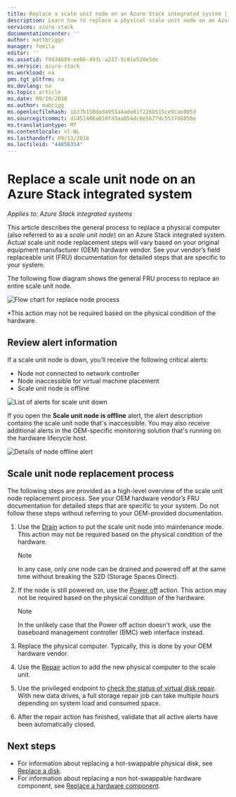 ```yaml
---
title: Replace a scale unit node on an Azure Stack integrated system | Microsoft Docs
description: Learn how to replace a physical scale unit node on an Azure Stack integrated system.
services: azure-stack
documentationcenter: ''
author: mattbriggs
manager: femila
editor: ''
ms.assetid: f9434689-ee66-493c-a237-5c81e528e5de
ms.service: azure-stack
ms.workload: na
pms.tgt_pltfrm: na
ms.devlang: na
ms.topic: article
ms.date: 09/10/2018
ms.author: mabrigg
ms.openlocfilehash: 1b37b150dad4951a4ade81f226b515ce9cae9053
ms.sourcegitcommit: d1451406a010fd3aa854dc8e5b77dc5537d8050e
ms.translationtype: MT
ms.contentlocale: nl-NL
ms.lasthandoff: 09/13/2018
ms.locfileid: "44856314"
---
```

# <a name="replace-a-scale-unit-node-on-an-azure-stack-integrated-system"></a>Replace a scale unit node on an Azure Stack integrated system

*Applies to: Azure Stack integrated systems*

This article describes the general process to replace a physical computer (also referred to as a *scale unit node*) on an Azure Stack integrated system. Actual scale unit node replacement steps will vary based on your original equipment manufacturer (OEM) hardware vendor. See your vendor’s field replaceable unit (FRU) documentation for detailed steps that are specific to your system.

The following flow diagram shows the general FRU process to replace an entire scale unit node.

![Flow chart for replace node process](media/azure-stack-replace-node/replacenodeflow.png)

*This action may not be required based on the physical condition of the hardware.

## <a name="review-alert-information"></a>Review alert information

If a scale unit node is down, you’ll receive the following critical alerts:

- Node not connected to network controller
- Node inaccessible for virtual machine placement
- Scale unit node is offline

![List of alerts for scale unit down](media/azure-stack-replace-node/nodedownalerts.png)

If you open the **Scale unit node is offline** alert, the alert description contains the scale unit node that's inaccessible. You may also receive additional alerts in the OEM-specific monitoring solution that's running on the hardware lifecycle host.

![Details of node offline alert](media/azure-stack-replace-node/nodeoffline.png)

## <a name="scale-unit-node-replacement-process"></a>Scale unit node replacement process

The following steps are provided as a high-level overview of the scale unit node replacement process. See your OEM hardware vendor’s FRU documentation for detailed steps that are specific to your system. Do not follow these steps without referring to your OEM-provided documentation.

1. Use the [Drain](azure-stack-node-actions.md#scale-unit-node-actions) action to put the scale unit node into maintenance mode. This action may not be required based on the physical condition of the hardware.

   > [!NOTE]
   > In any case, only one node can be drained and powered off at the same time without breaking the S2D (Storage Spaces Direct).

2. If the node is still powered on, use the [Power off](azure-stack-node-actions.md#scale-unit-node-actions) action. This action may not be required based on the physical condition of the hardware.
 
   > [!NOTE]
   > In the unlikely case that the Power off action doesn't work, use the baseboard management controller (BMC) web interface instead.

1. Replace the physical computer. Typically, this is done by your OEM hardware vendor.
2. Use the [Repair](azure-stack-node-actions.md#scale-unit-node-actions) action to add the new physical computer to the scale unit.
3. Use the privileged endpoint to [check the status of virtual disk repair](azure-stack-replace-disk.md#check-the-status-of-virtual-disk-repair). With new data drives, a full storage repair job can take multiple hours depending on system load and consumed space.
4. After the repair action has finished, validate that all active alerts have been automatically closed.

## <a name="next-steps"></a>Next steps

- For information about replacing a hot-swappable physical disk, see [Replace a disk](azure-stack-replace-disk.md). 
- For information about replacing a non hot-swappable hardware component, see [Replace a hardware component](azure-stack-replace-component.md).
